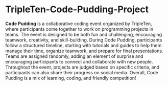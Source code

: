 # TripleTen-Code-Pudding-Project
**Code Pudding** is a collaborative coding event organized by TripleTen, where participants come together to work on programming projects in teams. The event is designed to be both fun and challenging, encouraging teamwork, creativity, and skill-building. During Code Pudding, participants follow a structured timeline, starting with tutorials and guides to help them manage their time, organize teamwork, and prepare for final presentations. Teams are assigned randomly, adding an element of surprise and encouraging participants to connect and collaborate with new people. Throughout the event, projects are judged based on specific criteria, and participants can also share their progress on social media. Overall, Code Pudding is a mix of learning, coding, and friendly competition!
